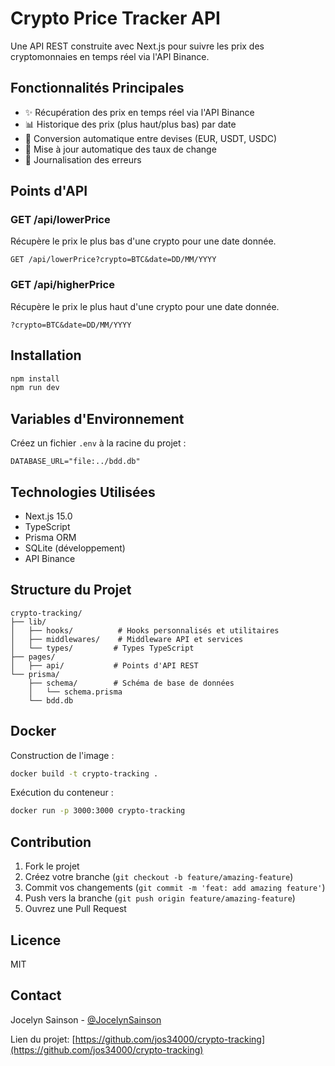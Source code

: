 # Crypto Price Tracker API

Une API REST construite avec Next.js pour suivre les prix des cryptomonnaies en temps réel via l'API Binance.

## Fonctionnalités Principales

- ✨ Récupération des prix en temps réel via l'API Binance
- 📊 Historique des prix (plus haut/plus bas) par date
- 💱 Conversion automatique entre devises (EUR, USDT, USDC)
- 🔄 Mise à jour automatique des taux de change
- 📝 Journalisation des erreurs

## Points d'API

### GET /api/lowerPrice

Récupère le prix le plus bas d'une crypto pour une date donnée.

```http
GET /api/lowerPrice?crypto=BTC&date=DD/MM/YYYY
```

### GET /api/higherPrice

Récupère le prix le plus haut d'une crypto pour une date donnée.

```http
?crypto=BTC&date=DD/MM/YYYY
```

## Installation

```bash
npm install
npm run dev
```

## Variables d'Environnement

Créez un fichier `.env` à la racine du projet :

```env
DATABASE_URL="file:../bdd.db"
```

## Technologies Utilisées

- Next.js 15.0
- TypeScript
- Prisma ORM
- SQLite (développement)
- API Binance

## Structure du Projet

```
crypto-tracking/
├── lib/
│   ├── hooks/          # Hooks personnalisés et utilitaires
│   ├── middlewares/    # Middleware API et services
│   └── types/         # Types TypeScript
├── pages/
│   ├── api/           # Points d'API REST
└── prisma/
    ├── schema/        # Schéma de base de données
    │   └── schema.prisma
    └── bdd.db
```

## Docker

Construction de l'image :

```bash
docker build -t crypto-tracking .
```

Exécution du conteneur :

```bash
docker run -p 3000:3000 crypto-tracking
```

## Contribution

1. Fork le projet
2. Créez votre branche (`git checkout -b feature/amazing-feature`)
3. Commit vos changements (`git commit -m 'feat: add amazing feature'`)
4. Push vers la branche (`git push origin feature/amazing-feature`)
5. Ouvrez une Pull Request

## Licence

MIT

## Contact

Jocelyn Sainson - [@JocelynSainson](https://x.com/jocelynsainson)

Lien du projet: [https://github.com/jos34000/crypto-tracking](https://github.com/jos34000/crypto-tracking)
